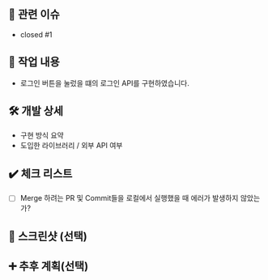 <!-- PR 제목은 "[태그/#이슈번호] 작업 내용 요약" 으로 작성해주세요 -->
<!-- ex) ✨ [FEAT/#1] 로그인 페이지 UI 구현 -->

## 🚀 관련 이슈

<!-- 관련있는 이슈 번호(#000)을 적어주세요.
  해당 pull request merge와 함께 이슈를 닫으려면 closed #Issue_number를 적어주세요 -->

- closed #1

## 📝 작업 내용

<!-- 이번 PR에서 작업한 내용을 간략히 설명해주세요(이미지 첨부 가능) -->

- 로그인 버튼을 눌렀을 떄의 로그인 API를 구현하였습니다.

## 🛠 개발 상세

- 구현 방식 요약
- 도입한 라이브러리 / 외부 API 여부

## ✔️ 체크 리스트

- [ ] Merge 하려는 PR 및 Commit들을 로컬에서 실행했을 때 에러가 발생하지 않았는가?

## 📸 스크린샷 (선택)

<!-- 스크린샷이 필요한 과제면 스크린샷을 첨부해주세요 -->

## ➕ 추후 계획(선택)

<!-- 추가로 계획 중인 기능이나 리팩토링 예정 중인 기능이 있다면 작성해주세요 -->